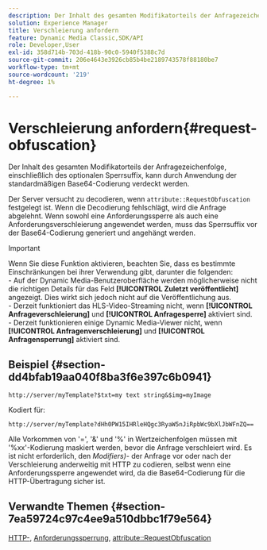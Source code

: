 ```yaml
---
description: Der Inhalt des gesamten Modifikatorteils der Anfragezeichenfolge, einschließlich des optionalen Sperrsuffix, kann durch Anwendung der standardmäßigen Base64-Codierung verdeckt werden.
solution: Experience Manager
title: Verschleierung anfordern
feature: Dynamic Media Classic,SDK/API
role: Developer,User
exl-id: 358d714b-703d-418b-90c0-5940f5388c7d
source-git-commit: 206e4643e3926cb85b4be2189743578f88180be7
workflow-type: tm+mt
source-wordcount: '219'
ht-degree: 1%

---
```


# Verschleierung anfordern{#request-obfuscation}

Der Inhalt des gesamten Modifikatorteils der Anfragezeichenfolge, einschließlich des optionalen Sperrsuffix, kann durch Anwendung der standardmäßigen Base64-Codierung verdeckt werden.

Der Server versucht zu decodieren, wenn `attribute::RequestObfuscation` festgelegt ist. Wenn die Decodierung fehlschlägt, wird die Anfrage abgelehnt. Wenn sowohl eine Anforderungssperre als auch eine Anforderungsverschleierung angewendet werden, muss das Sperrsuffix vor der Base64-Codierung generiert und angehängt werden.

>[!IMPORTANT]
>
>Wenn Sie diese Funktion aktivieren, beachten Sie, dass es bestimmte Einschränkungen bei ihrer Verwendung gibt, darunter die folgenden:<br>- Auf der Dynamic Media-Benutzeroberfläche werden möglicherweise nicht die richtigen Details für das Feld **[!UICONTROL Zuletzt veröffentlicht]** angezeigt. Dies wirkt sich jedoch nicht auf die Veröffentlichung aus.<br>- Derzeit funktioniert das HLS-Video-Streaming nicht, wenn **[!UICONTROL Anfrageverschleierung]** und **[!UICONTROL Anfragesperre]** aktiviert sind.<br>- Derzeit funktionieren einige Dynamic Media-Viewer nicht, wenn **[!UICONTROL Anfragenverschleierung]** und **[!UICONTROL Anfragensperrung]** aktiviert sind.

## Beispiel {#section-dd4bfab19aa040f8ba3f6e397c6b0941}

`http://server/myTemplate?$txt=my text string&$img=myImage`

Kodiert für:

`http://server/myTemplate?dHh0PW15IHRleHQgc3RyaW5nJiRpbWc9bXlJbWFnZQ==`

Alle Vorkommen von &#39;=&#39;, &#39;&amp;&#39; und &#39;%&#39; in Wertzeichenfolgen müssen mit &#39;%xx&#39;-Kodierung maskiert werden, bevor die Anfrage verschleiert wird. Es ist nicht erforderlich, den *Modifiers)-* der Anfrage vor oder nach der Verschleierung anderweitig mit HTTP zu codieren, selbst wenn eine Anforderungssperre angewendet wird, da die Base64-Codierung für die HTTP-Übertragung sicher ist.

## Verwandte Themen {#section-7ea59724c97c4ee9a510dbbc1f79e564}

[HTTP-](../../../../../is-api/http-ref/image-serving-api-ref/c-http-protocol-reference/c-syntax-and-features/r-http-encoding.md#reference-bb34dd13f316462695448acfa8f92df7), [Anforderungssperrung](../../../../../is-api/http-ref/image-serving-api-ref/c-http-protocol-reference/c-syntax-and-features/r-request-locking.md#reference-4177193d20774daab0dbf206a927844c), [attribute::RequestObfuscation](../../../../../is-api/image-catalog/image-serving-api-ref/c-image-catalog-reference/c-attributes-reference/r-requestobfuscation.md#reference-730a3330253343f893419ebd52baf0bd)
